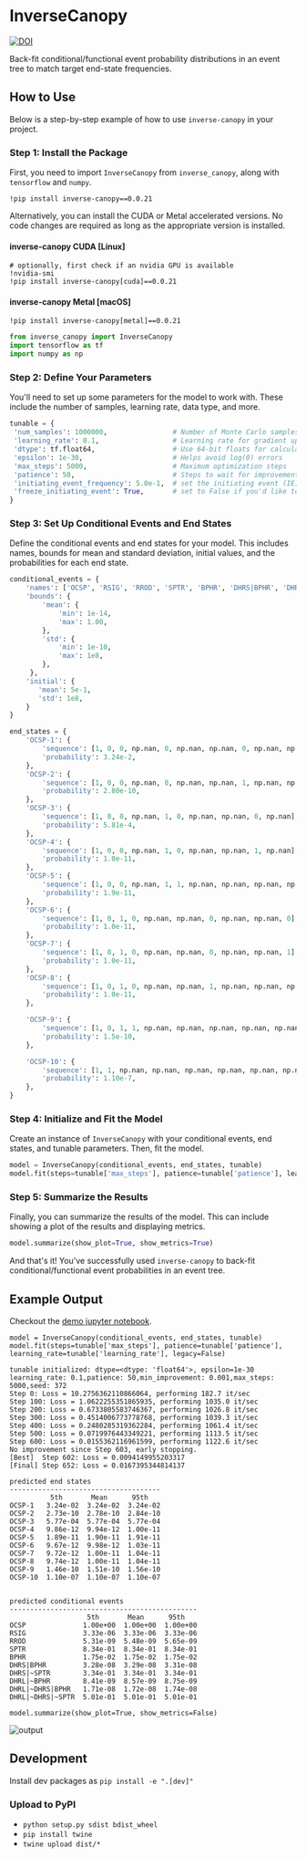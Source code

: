 # InverseCanopy

[![DOI](https://zenodo.org/badge/DOI/10.5281/zenodo.10888233.svg)](https://doi.org/10.5281/zenodo.10888233)

Back-fit conditional/functional event probability distributions in an event tree to match target end-state
frequencies.

## How to Use

Below is a step-by-step example of how to use `inverse-canopy` in your project.

### Step 1: Install the Package

First, you need to import `InverseCanopy` from `inverse_canopy`, along with `tensorflow` and `numpy`.

```shell
!pip install inverse-canopy==0.0.21
```

Alternatively, you can install the CUDA or Metal accelerated versions. No code changes are required as long as the
appropriate version is installed.
#### inverse-canopy CUDA [Linux]
```shell
# optionally, first check if an nvidia GPU is available
!nvidia-smi
!pip install inverse-canopy[cuda]==0.0.21
```

#### inverse-canopy Metal [macOS]
```shell
!pip install inverse-canopy[metal]==0.0.21
```

```python
from inverse_canopy import InverseCanopy
import tensorflow as tf
import numpy as np
```

### Step 2: Define Your Parameters

You'll need to set up some parameters for the model to work with. These include the number of samples, learning rate, data type, and more.

```python
tunable = {
 'num_samples': 1000000,                # Number of Monte Carlo samples, you don't need too many for smooth functions
 'learning_rate': 0.1,                  # Learning rate for gradient updates
 'dtype': tf.float64,                   # Use 64-bit floats for calculations
 'epsilon': 1e-30,                      # Helps avoid log(0) errors
 'max_steps': 5000,                     # Maximum optimization steps
 'patience': 50,                        # Steps to wait for improvement before stopping
 'initiating_event_frequency': 5.0e-1,  # set the initiating event (IE) frequency here
 'freeze_initiating_event': True,       # set to False if you'd like to predict the IE frequency as well
}
```

### Step 3: Set Up Conditional Events and End States

Define the conditional events and end states for your model. This includes names, bounds for mean and standard
deviation, initial values, and the probabilities for each end state.

```python
conditional_events = {
    'names': ['OCSP', 'RSIG', 'RROD', 'SPTR', 'BPHR', 'DHRS|BPHR', 'DHRS|~SPTR', 'DHRL|~BPHR', 'DHRL|~DHRS|BPHR', 'DHRL|~DHRS|~SPTR'],
    'bounds': {
        'mean': {
            'min': 1e-14,
            'max': 1.00,
        },
        'std': {
            'min': 1e-10,
            'max': 1e8,
        },
     },
    'initial': {
       'mean': 5e-1,
       'std': 1e8,
    }
}

end_states = {
    'OCSP-1': {
        'sequence': [1, 0, 0, np.nan, 0, np.nan, np.nan, 0, np.nan, np.nan],
        'probability': 3.24e-2,
    },
    'OCSP-2': {
        'sequence': [1, 0, 0, np.nan, 0, np.nan, np.nan, 1, np.nan, np.nan],
        'probability': 2.80e-10,
    },
    'OCSP-3': {
        'sequence': [1, 0, 0, np.nan, 1, 0, np.nan, np.nan, 0, np.nan],
        'probability': 5.81e-4,
    },
    'OCSP-4': {
        'sequence': [1, 0, 0, np.nan, 1, 0, np.nan, np.nan, 1, np.nan],
        'probability': 1.0e-11,
    },
    'OCSP-5': {
        'sequence': [1, 0, 0, np.nan, 1, 1, np.nan, np.nan, np.nan, np.nan],
        'probability': 1.9e-11,
    },
    'OCSP-6': {
        'sequence': [1, 0, 1, 0, np.nan, np.nan, 0, np.nan, np.nan, 0],
        'probability': 1.0e-11,
    },
    'OCSP-7': {
        'sequence': [1, 0, 1, 0, np.nan, np.nan, 0, np.nan, np.nan, 1],
        'probability': 1.0e-11,
    },
    'OCSP-8': {
        'sequence': [1, 0, 1, 0, np.nan, np.nan, 1, np.nan, np.nan, np.nan],
        'probability': 1.0e-11,
    },

    'OCSP-9': {
        'sequence': [1, 0, 1, 1, np.nan, np.nan, np.nan, np.nan, np.nan, np.nan],
        'probability': 1.5e-10,
    },

    'OCSP-10': {
        'sequence': [1, 1, np.nan, np.nan, np.nan, np.nan, np.nan, np.nan, np.nan, np.nan],
        'probability': 1.10e-7,
    },    
}
```

### Step 4: Initialize and Fit the Model

Create an instance of `InverseCanopy` with your conditional events, end states, and tunable parameters. Then, fit the model.

```python
model = InverseCanopy(conditional_events, end_states, tunable)
model.fit(steps=tunable['max_steps'], patience=tunable['patience'], learning_rate=tunable['learning_rate'], legacy=False)
```

### Step 5: Summarize the Results

Finally, you can summarize the results of the model. This can include showing a plot of the results and displaying metrics.

```python
model.summarize(show_plot=True, show_metrics=True)
```

And that's it! You've successfully used `inverse-canopy` to back-fit conditional/functional event probabilities in an 
event tree.


## Example Output
Checkout the [demo jupyter notebook](notebooks/demo.ipynb).

```jupyterpython
model = InverseCanopy(conditional_events, end_states, tunable)
model.fit(steps=tunable['max_steps'], patience=tunable['patience'], learning_rate=tunable['learning_rate'], legacy=False)
```
```pycon
tunable initialized: dtype=<dtype: 'float64'>, epsilon=1e-30
learning_rate: 0.1,patience: 50,min_improvement: 0.001,max_steps: 5000,seed: 372
Step 0: Loss = 10.2756362110866064, performing 182.7 it/sec
Step 100: Loss = 1.0622255351865935, performing 1035.0 it/sec
Step 200: Loss = 0.6733805583746367, performing 1026.8 it/sec
Step 300: Loss = 0.4514006773778768, performing 1039.3 it/sec
Step 400: Loss = 0.2480285319362284, performing 1061.4 it/sec
Step 500: Loss = 0.0719976443349221, performing 1113.5 it/sec
Step 600: Loss = 0.0155362116961599, performing 1122.6 it/sec
No improvement since Step 603, early stopping.
[Best]  Step 602: Loss = 0.0094149955203317
[Final] Step 652: Loss = 0.0167395344814137

predicted end states
-------------------------------------
          5th       Mean      95th
OCSP-1   3.24e-02  3.24e-02  3.24e-02
OCSP-2   2.73e-10  2.78e-10  2.84e-10
OCSP-3   5.77e-04  5.77e-04  5.77e-04
OCSP-4   9.86e-12  9.94e-12  1.00e-11
OCSP-5   1.89e-11  1.90e-11  1.91e-11
OCSP-6   9.67e-12  9.98e-12  1.03e-11
OCSP-7   9.72e-12  1.00e-11  1.04e-11
OCSP-8   9.74e-12  1.00e-11  1.04e-11
OCSP-9   1.46e-10  1.51e-10  1.56e-10
OCSP-10  1.10e-07  1.10e-07  1.10e-07


predicted conditional events
----------------------------------------------
                   5th       Mean      95th
OCSP              1.00e+00  1.00e+00  1.00e+00
RSIG              3.33e-06  3.33e-06  3.33e-06
RROD              5.31e-09  5.48e-09  5.65e-09
SPTR              8.34e-01  8.34e-01  8.34e-01
BPHR              1.75e-02  1.75e-02  1.75e-02
DHRS|BPHR         3.28e-08  3.29e-08  3.31e-08
DHRS|~SPTR        3.34e-01  3.34e-01  3.34e-01
DHRL|~BPHR        8.41e-09  8.57e-09  8.75e-09
DHRL|~DHRS|BPHR   1.71e-08  1.72e-08  1.74e-08
DHRL|~DHRS|~SPTR  5.01e-01  5.01e-01  5.01e-01
```

```jupyterpython
model.summarize(show_plot=True, show_metrics=False)
```
![output](https://gcdnb.pbrd.co/images/DDj4Nv536IJh.png?o=1 "demo output plot")

## Development

Install dev packages as `pip install -e ".[dev]"`

### Upload to PyPI

- `python setup.py sdist bdist_wheel`
- `pip install twine`
- `twine upload dist/*`
